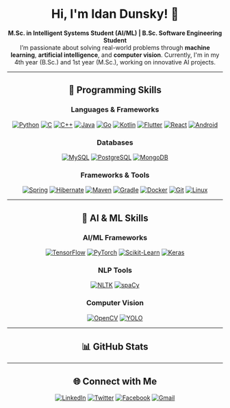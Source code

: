 # <div align="center">Hi, I'm Idan Dunsky! 👋</div>  
<div align="center">
<strong>M.Sc. in Intelligent Systems Student (AI/ML) | B.Sc. Software Engineering Student</strong>  
</div>

<div align="center">I’m passionate about solving real-world problems through <strong>machine learning</strong>, <strong>artificial intelligence</strong>, and <strong>computer vision</strong>. Currently, I'm in my 4th year (B.Sc.) and 1st year (M.Sc.), working on innovative AI projects.</div>

---

## <div align="center">🚀 **Programming Skills**</div>

### <div align="center">**Languages & Frameworks**</div>  
<div align="center">

[![Python](https://img.shields.io/badge/Python-3776AB?style=for-the-badge&logo=python&logoColor=white)](https://www.python.org/) [![C](https://img.shields.io/badge/C-A8B9CC?style=for-the-badge&logo=c&logoColor=white)](https://en.wikipedia.org/wiki/C_(programming_language)) [![C++](https://img.shields.io/badge/C%2B%2B-00599C?style=for-the-badge&logo=c%2B%2B&logoColor=white)](https://isocpp.org/) [![Java](https://img.shields.io/badge/Java-007396?style=for-the-badge&logo=java&logoColor=white)](https://www.java.com/) [![Go](https://img.shields.io/badge/Go-00ADD8?style=for-the-badge&logo=go&logoColor=white)](https://golang.org/) [![Kotlin](https://img.shields.io/badge/Kotlin-0095D5?style=for-the-badge&logo=kotlin&logoColor=white)](https://kotlinlang.org/) [![Flutter](https://img.shields.io/badge/Flutter-02569B?style=for-the-badge&logo=flutter&logoColor=white)](https://flutter.dev/) [![React](https://img.shields.io/badge/React-61DAFB?style=for-the-badge&logo=react&logoColor=white)](https://reactjs.org/) [![Android](https://img.shields.io/badge/Android-3DDC84?style=for-the-badge&logo=android&logoColor=white)](https://www.android.com/)

</div>

### <div align="center">**Databases**</div>  
<div align="center">

[![MySQL](https://img.shields.io/badge/MySQL-4479A1?style=for-the-badge&logo=mysql&logoColor=white)](https://www.mysql.com/) [![PostgreSQL](https://img.shields.io/badge/PostgreSQL-4169E1?style=for-the-badge&logo=postgresql&logoColor=white)](https://www.postgresql.org/) [![MongoDB](https://img.shields.io/badge/MongoDB-47A248?style=for-the-badge&logo=mongodb&logoColor=white)](https://www.mongodb.com/)

</div>

### <div align="center">**Frameworks & Tools**</div>  
<div align="center">

[![Spring](https://img.shields.io/badge/Spring-6DB33F?style=for-the-badge&logo=spring&logoColor=white)](https://spring.io/) [![Hibernate](https://img.shields.io/badge/Hibernate-59666C?style=for-the-badge&logo=hibernate&logoColor=white)](https://hibernate.org/) [![Maven](https://img.shields.io/badge/Maven-C71A36?style=for-the-badge&logo=apache-maven&logoColor=white)](https://maven.apache.org/) [![Gradle](https://img.shields.io/badge/Gradle-02303A?style=for-the-badge&logo=gradle&logoColor=white)](https://gradle.org/) [![Docker](https://img.shields.io/badge/Docker-2496ED?style=for-the-badge&logo=docker&logoColor=white)](https://www.docker.com/) [![Git](https://img.shields.io/badge/Git-F05032?style=for-the-badge&logo=git&logoColor=white)](https://git-scm.com/) [![Linux](https://img.shields.io/badge/Linux-FCC624?style=for-the-badge&logo=linux&logoColor=white)](https://www.linux.org/)

</div>

---

## <div align="center">🤖 **AI & ML Skills**</div>

### <div align="center">**AI/ML Frameworks**</div>  
<div align="center">

[![TensorFlow](https://img.shields.io/badge/TensorFlow-FF6F00?style=for-the-badge&logo=tensorflow&logoColor=white)](https://www.tensorflow.org/) [![PyTorch](https://img.shields.io/badge/PyTorch-EE4C2C?style=for-the-badge&logo=pytorch&logoColor=white)](https://pytorch.org/) [![Scikit-Learn](https://img.shields.io/badge/Scikit--Learn-F7931E?style=for-the-badge&logo=scikit-learn&logoColor=white)](https://scikit-learn.org/) [![Keras](https://img.shields.io/badge/Keras-D00000?style=for-the-badge&logo=keras&logoColor=white)](https://keras.io/)

</div>

### <div align="center">**NLP Tools**</div>  
<div align="center">

[![NLTK](https://img.shields.io/badge/NLTK-009688?style=for-the-badge&logoColor=white)](https://www.nltk.org/) [![spaCy](https://img.shields.io/badge/spaCy-09A3D5?style=for-the-badge&logoColor=white)](https://spacy.io/)

</div>

### <div align="center">**Computer Vision**</div>  
<div align="center">

[![OpenCV](https://img.shields.io/badge/OpenCV-5C3EE8?style=for-the-badge&logo=opencv&logoColor=white)](https://opencv.org/) [![YOLO](https://img.shields.io/badge/YOLO-00A7E1?style=for-the-badge&logo=yolo&logoColor=white)](https://github.com/ultralytics/yolov5)

</div>

---

## <div align="center">📊 **GitHub Stats**</div>  

<!--<div align="center">

![Idan's GitHub Stats](https://github-readme-stats.vercel.app/api?username=idan-dunsky&show_icons=true&theme=tokyonight&hide=stars)  
![Top Languages](https://github-readme-stats.vercel.app/api/top-langs/?username=idan-dunsky&layout=compact&theme=tokyonight)  
![GitHub Streak](https://github-readme-streak-stats.herokuapp.com/?user=idan-dunsky&theme=tokyonight)

</div>-->

---

## <div align="center">🌐 **Connect with Me**</div>

<div align="center">

[![LinkedIn](https://img.shields.io/badge/LinkedIn-0A66C2?style=for-the-badge&logo=linkedin&logoColor=white)](https://www.linkedin.com/in/idan-dunsky-5a326423b/) [![Twitter](https://img.shields.io/badge/Twitter-1DA1F2?style=for-the-badge&logo=twitter&logoColor=white)](https://x.com/idan_dunsk32665) [![Facebook](https://img.shields.io/badge/Facebook-1877F2?style=for-the-badge&logo=facebook&logoColor=white)](https://www.facebook.com/idunsky/) [![Gmail](https://img.shields.io/badge/Gmail-D14836?style=for-the-badge&logo=gmail&logoColor=white)](mailto:idunsky855@gmail.com)

</div>
